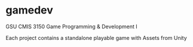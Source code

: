 # gamedev
GSU CMIS 3150 Game Programming &amp; Development I

Each project contains a standalone playable game with Assets from Unity
